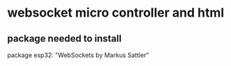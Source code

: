 # websocket micro controller and html

## package needed to install

package esp32:
"WebSockets by Markus Sattler"
